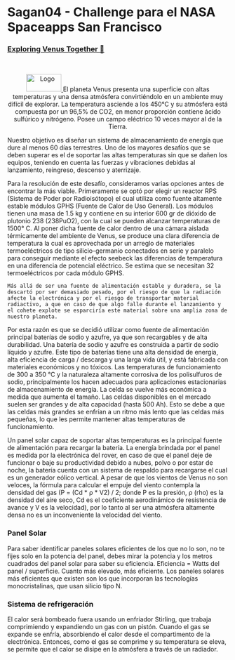 # Sagan04 - Challenge para el NASA Spaceapps San Francisco
### [Exploring Venus Together 🚀](https://2022.spaceappschallenge.org/challenges/2022-challenges/exploring-venus/details)
<!-- PROJECT LOGO -->
<br />
<p align="center">
  <a href="https://github.com/othneildrew/Best-README-Template">
    <img src="https://images.spaceappschallenge.org/images/8xBhEEUSQiafDwF09-ioi2ptqXU=/20069/fill-591x300/" alt="Logo" width="80" height="40">
  </a>
El planeta Venus presenta una superficie con altas temperaturas y una densa atmósfera convirtiéndolo en un ambiente muy difícil de explorar. La temperatura asciende a los 450°C y su atmósfera está compuesta por un 96,5% de CO2, en menor proporción contiene ácido sulfúrico y nitrógeno. Posee un campo eléctrico 10 veces mayor al de la Tierra.

Nuestro objetivo es diseñar un sistema de almacenamiento de energía que dure al menos 60 días terrestres. 
Uno de los mayores desafíos que se deben superar es el de soportar las altas temperaturas sin que se dañen los equipos, teniendo en cuenta las fuerzas y vibraciones debidas al lanzamiento, reingreso, descenso y aterrizaje. 

Para la resolución de este desafío, consideramos varias opciones antes de encontrar la más viable.
	Primeramente se optó por elegir un reactor RPS (Sistema de Poder por Radioisótopo) el cual utiliza como fuente altamente estable módulos GPHS (Fuente de Calor de Uso General). Los módulos tienen una masa de 1.5 kg y contiene en su interior 600 gr de dióxido de plutonio 238 (238PuO2), con la cual se pueden alcanzar temperaturas de 1500° C. Al poner dicha fuente de calor dentro de una cámara aislada térmicamente del ambiente de Venus, se produce una clara diferencia de temperatura la cual es aprovechada por un arreglo de materiales termoeléctricos de tipo silicio-germanio conectados en serie y paralelo para conseguir mediante el efecto seebeck las diferencias de temperatura en una diferencia de potencial eléctrico. Se estima que se necesitan 32 termoeléctricos por cada módulo GPHS.  
  
	Más allá de ser una fuente de alimentación estable y duradera, se la descartó por ser demasiado pesado, por el riesgo de que la radiación afecte la electrónica y por el riesgo de transportar material radiactivo, a que en caso de que algo falle durante el lanzamiento y el cohete explote se esparciría este material sobre una amplia zona de nuestro planeta.
  
Por esta razón es que se decidió utilizar como fuente de alimentación principal baterías de sodio y azufre, ya que son recargables y de alta durabilidad. Una batería de sodio y azufre es construida a partir de sodio líquido y azufre. Este tipo de baterías tiene una alta densidad de energía, alta eficiencia de carga / descarga y una larga vida útil, y está fabricada con materiales económicos y no tóxicos. Las temperaturas de funcionamiento de 300 a 350 °C y la naturaleza altamente corrosiva de los polisulfuros de sodio, principalmente los hacen adecuados para aplicaciones estacionarias de almacenamiento de energía. La celda se vuelve más económica a medida que aumenta el tamaño. Las celdas disponibles en el mercado suelen ser grandes y de alta capacidad (hasta 500 Ah). Esto se debe a que las celdas más grandes se enfrían a un ritmo más lento que las celdas más pequeñas, lo que les permite mantener altas temperaturas de funcionamiento.

Un panel solar capaz de soportar altas temperaturas es la principal fuente de alimentación para recargar la batería. La energía brindada por el panel es medida por la electrónica del rover, en caso de que el panel deje de funcionar o baje su productividad debido a nubes, polvo o por estar de noche, la batería cuenta con un sistema de respaldo para recargarse el cual es un generador eólico vertical. A pesar de que los vientos de Venus no son veloces, la fórmula para calcular el empuje del viento contempla la densidad del gas (P = (Cd * ρ  *  V2) / 2; donde P es la presión, ρ (rho)  es la densidad del aire seco, Cd es el coeficiente aerodinámico de resistencia de avance y V es la velocidad), por lo tanto al ser una atmósfera altamente densa no es un inconveniente la velocidad del viento. 

### Panel Solar
Para saber identificar paneles solares eficientes de los que no lo son, no te fijes solo en la potencia del panel, debes mirar la potencia y los metros cuadrados del panel solar para saber su eficiencia. Eficiencia = Watts del panel / superficie. Cuanto más elevado, más eficiente.
Los paneles solares más eficientes que existen son los que incorporan las tecnologías monocristalinas, que usan silicio tipo N.

### Sistema de refrigeración
El calor será bombeado fuera usando un enfriador Stirling, que trabaja comprimiendo y expandiendo un gas con un pistón. Cuando el gas se expande se enfría, absorbiendo el calor desde el compartimento de la electrónica. Entonces, como el gas se comprime y su temperatura se eleva, se permite que el calor se disipe en la atmósfera a través de un radiador.


